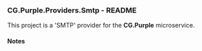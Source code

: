 
### CG.Purple.Providers.Smtp - README

This project is a 'SMTP' provider for the **CG.Purple** microservice.

#### Notes






